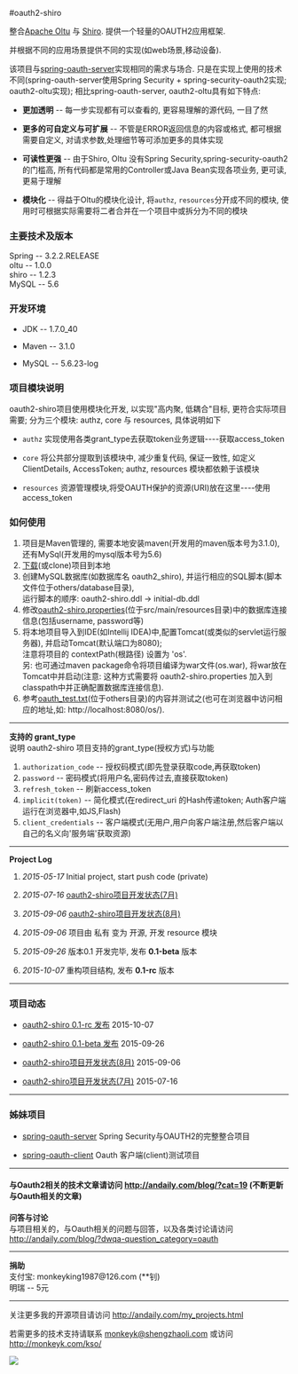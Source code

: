 #oauth2-shiro


整合<a href="http://oltu.apache.org/">Apache Oltu</a> 与 <a href="http://shiro.apache.org/">Shiro</a>. 提供一个轻量的OAUTH2应用框架.

并根据不同的应用场景提供不同的实现(如web场景,移动设备).

该项目与<a href="http://git.oschina.net/shengzhao/spring-oauth-server">spring-oauth-server</a>实现相同的需求与场合.
只是在实现上使用的技术不同(spring-oauth-server使用Spring Security + spring-security-oauth2实现; oauth2-oltu实现);
相比spring-oauth-server, oauth2-oltu具有如下特点:

<div>
    <ul>
        <li><p><strong>更加透明</strong> -- 每一步实现都有可以查看的, 更容易理解的源代码, 一目了然</p></li>
        <li><p><strong>更多的可自定义与可扩展</strong> -- 不管是ERROR返回信息的内容或格式, 都可根据需要自定义, 对请求参数,处理细节等可添加更多的具体实现</p></li>
        <li><p><strong>可读性更强</strong> -- 由于Shiro, Oltu 没有Spring Security,spring-security-oauth2 的门槛高, 所有代码都是常用的Controller或Java Bean实现各项业务, 更可读,更易于理解</p></li>
        <li><p><strong>模块化</strong> -- 得益于Oltu的模块化设计, 将<code>authz</code>, <code>resources</code>分开成不同的模块, 使用时可根据实际需要将二者合并在一个项目中或拆分为不同的模块</p></li>
    </ul>
</div>

<div>
    <h3>主要技术及版本</h3>
    Spring -- 3.2.2.RELEASE
    <br/>
    oltu  -- 1.0.0
    <br/>
    shiro -- 1.2.3
    <br/>
    MySQL -- 5.6
</div>

<div>
    <h3>开发环境</h3>
    <ul>
        <li><p>JDK -- 1.7.0_40</p></li>
        <li><p>Maven -- 3.1.0</p></li>
        <li><p>MySQL -- 5.6.23-log</p></li>
    </ul>
</div>

<div>
    <h3>项目模块说明</h3>
    <p>oauth2-shiro项目使用模块化开发, 以实现"高内聚, 低耦合"目标, 更符合实际项目需要; 分为三个模块: authz, core 与 resources, 具体说明如下</p>
    <ul>
        <li><p><code>authz</code> 实现使用各类grant_type去获取token业务逻辑----获取access_token</p></li>
        <li><p><code>core</code> 将公共部分提取到该模块中, 减少重复代码, 保证一致性, 如定义ClientDetails, AccessToken;  authz, resources 模块都依赖于该模块</p></li>
        <li><p><code>resources</code> 资源管理模块,将受OAUTH保护的资源(URI)放在这里----使用access_token</p></li>
    </ul>
</div>

<div>
    <h3>如何使用</h3>
<ol>
<li>
    项目是Maven管理的, 需要本地安装maven(开发用的maven版本号为3.1.0), 还有MySql(开发用的mysql版本号为5.6)
</li>
<li>
    <a href="http://git.oschina.net/mkk/oauth2-shiro/repository/archive?ref=master">下载</a>(或clone)项目到本地
</li>
<li>
    创建MySQL数据库(如数据库名 oauth2_shiro), 并运行相应的SQL脚本(脚本文件位于others/database目录),
    <br/>
    运行脚本的顺序: oauth2-shiro.ddl -> initial-db.ddl
</li>
<li>
    修改<a href="#">oauth2-shiro.properties</a>(位于src/main/resources目录)中的数据库连接信息(包括username, password等)
</li>
<li>
将本地项目导入到IDE(如Intellij IDEA)中,配置Tomcat(或类似的servlet运行服务器), 并启动Tomcat(默认端口为8080);
<br/>
注意将项目的 contextPath(根路径) 设置为 'os'.
<br/>
   另: 也可通过maven package命令将项目编译为war文件(os.war),
         将war放在Tomcat中并启动(注意: 这种方式需要将 oauth2-shiro.properties 加入到classpath中并正确配置数据库连接信息).
</li>
<li>
    参考<a href="http://git.oschina.net/mkk/oauth2-shiro/blob/master/others/oauth_test.txt">oauth_test.txt</a>(位于others目录)的内容并测试之(也可在浏览器中访问相应的地址,如: http://localhost:8080/os/).
</li>
</ol>
</div>



<hr/>
<strong>支持的 grant_type</strong>
<br/>
说明 oauth2-shiro 项目支持的grant_type(授权方式)与功能
<ol>
    <li><code>authorization_code</code> -- 授权码模式(即先登录获取code,再获取token)</li>
    <li><code>password</code> -- 密码模式(将用户名,密码传过去,直接获取token)</li>
    <li><code>refresh_token</code> -- 刷新access_token</li>
    <li><code>implicit(token)</code> -- 简化模式(在redirect_uri 的Hash传递token; Auth客户端运行在浏览器中,如JS,Flash)</li>
    <li><code>client_credentials</code> -- 客户端模式(无用户,用户向客户端注册,然后客户端以自己的名义向'服务端'获取资源)</li>
</ol>





<hr/>
<strong>Project Log</strong>
<p>
    <ol>
        <li><p><em>2015-05-17</em>     Initial project, start push code (private)</p></li>
        <li><p><em>2015-07-16</em>     <a href="http://andaily.com/blog/?p=312">oauth2-shiro项目开发状态(7月)</a></p></li>
        <li><p><em>2015-09-06</em>     <a href="http://andaily.com/blog/?p=325">oauth2-shiro项目开发状态(8月)</a></p></li>
        <li><p><em>2015-09-06</em>     项目由 私有 变为 开源, 开发 resource 模块</p></li>
        <li><p><em>2015-09-26</em>     版本0.1 开发完毕, 发布 <strong>0.1-beta</strong> 版本</p></li>
        <li><p><em>2015-10-07</em>     重构项目结构, 发布 <strong>0.1-rc</strong> 版本</p></li>
    </ol>
</p>



<hr/>

<div id="trend">
    <h3>项目动态</h3>
    <ul>
        <li><p><a href="http://www.oschina.net/news/66844/oauth2-shiro-0-1-rc">oauth2-shiro 0.1-rc 发布</a> 2015-10-07</p></li>
        <li><p><a href="http://www.oschina.net/news/66567/oauth2-shiro-0-1-beta">oauth2-shiro 0.1-beta 发布</a> 2015-09-26</p></li>
        <li><p><a href="http://andaily.com/blog/?p=325">oauth2-shiro项目开发状态(8月)</a> 2015-09-06</p></li>
        <li><p><a href="http://andaily.com/blog/?p=312">oauth2-shiro项目开发状态(7月)</a> 2015-07-16</p></li>
    </ul>
</div>

<hr/>
<div>
    <h3>姊妹项目</h3>
    <ul>
        <li><p><a href="http://git.oschina.net/shengzhao/spring-oauth-server">spring-oauth-server</a> Spring Security与OAUTH2的完整整合项目</p></li>
        <li><p><a href="http://git.oschina.net/mkk/spring-oauth-client">spring-oauth-client</a> Oauth 客户端(client)测试项目</p></li>
    </ul>
</div>



<hr/>
<h4>
    与Oauth2相关的技术文章请访问 <a href="http://andaily.com/blog/?cat=19">http://andaily.com/blog/?cat=19</a> (不断更新与Oauth相关的文章)
</h4>
<p>
    <strong>问答与讨论</strong>
    <br/>
    与项目相关的，与Oauth相关的问题与回答，以及各类讨论请访问<br/>
    <a href="http://andaily.com/blog/?dwqa-question_category=oauth">http://andaily.com/blog/?dwqa-question_category=oauth</a>
</p>

<hr/>
<p>
    <strong>捐助</strong>
    <br/>
    支付宝: monkeyking1987@126.com (**钊)
    <br/>
    明瑞 -- 5元
</p>

<hr/>
<p>
 关注更多我的开源项目请访问 <a href="http://andaily.com/my_projects.html">http://andaily.com/my_projects.html</a>
</p>
<p>
 若需更多的技术支持请联系 <a href="mailto:monkeyk@shengzhaoli.com">monkeyk@shengzhaoli.com</a>
 或访问 <a href="http://monkeyk.com/kso/" target="_blank">http://monkeyk.com/kso/</a>
</p>
<p>
    <img src="http://77g1is.com1.z0.glb.clouddn.com/wechat_qrcode.jpg"/>
</p>